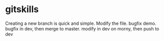 # gitskills
Creating a new branch is quick and simple.
Modify the file.
bugfix demo.
bugfix in dev, then merge to master.
modify in dev on morny, then push to dev
